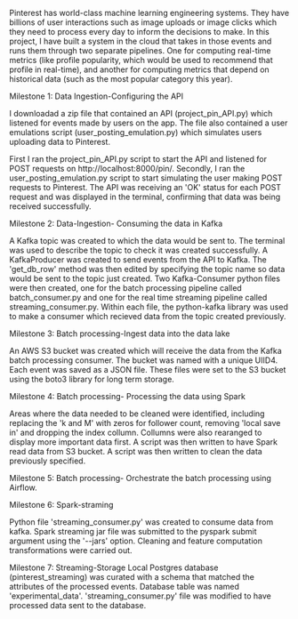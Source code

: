 Pinterest has world-class machine learning engineering systems. They have billions of user interactions such as image uploads or image clicks which they need to process every day to inform the decisions to make. In this project, I have built a system in the cloud that takes in those events and runs them through two separate pipelines. One for computing real-time metrics (like profile popularity, which would be used to recommend that profile in real-time), and another for computing metrics that depend on historical data (such as the most popular category this year).

Milestone 1: Data Ingestion-Configuring the API

I downloadad a zip file that contained an API (project_pin_API.py) which listened for events made by users on the app. The file also contained a user emulations script (user_posting_emulation.py) which simulates users uploading data to Pinterest.
 
First I ran the project_pin_API.py script to start the API and listened for POST requests on http://localhost:8000/pin/. Secondly, I ran the user_posting_emulation.py script to start simulating the user making POST requests to Pinterest. The API was receiving an 'OK' status for each POST request and was displayed in the terminal, confirming that data was being received successfully. 

Milestone 2: Data-Ingestion- Consuming the data in Kafka 

A Kafka topic was created to which the data would be sent to. The terminal was used to describe the topic to check it was created successfully. A KafkaProducer was created to send events from the API to Kafka. The 'get_db_row' method was then edited by specifying the topic name so data would be sent to the topic just created. Two Kafka-Consumer python files were then created, one for the batch processing pipeline called batch_consumer.py and one for the real time streaming pipeline called streaming_consumer.py. Within each file, the python-kafka library was used to make a consumer which recieved data from the topic created previously.

Milestone 3: Batch processing-Ingest data into the data lake

An AWS S3 bucket was created which will receive the data from the Kafka batch processing consumer. The bucket was named with a unique UIID4. Each event was saved as a JSON file. These files were set to the S3 bucket using the boto3 library for long term storage. 

Milestone 4: Batch processing- Processing the data using Spark

Areas where the data needed to be cleaned were identified, including replacing the 'k and M' with zeros for follower count, removing 'local save in' and dropping the index collumn. Collumns were also rearanged to display more important data first. A script was then written to have Spark read data from S3 bucket. A script was then written to clean the data previously specified. 

Milestone 5: Batch processing- Orchestrate the batch processing using Airflow. 

Milestone 6: Spark-straming 

Python file 'streaming_consumer.py' was created to consume data from kafka. Spark streaming jar file was submitted to the pyspark submit argument using the '--jars' option. Cleaning and feature computation transformations were carried out. 

Milestone 7: Streaming-Storage
Local Postgres database (pinterest_streaming) was curated with a schema that matched the attributes of the processed events. Database table was named 'experimental_data'. 'streaming_consumer.py' file was modified to have processed data sent to the database. 

